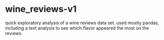 # wine_reviews-v1
quick exploratory analysis of a wine reviews data set. 
used mostly pandas, including a text analysis to see which flavor appeared the most on the reviews.
